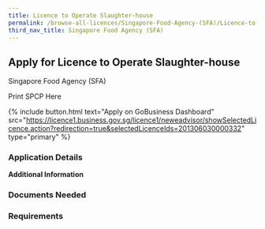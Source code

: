 ```yaml
---
title: Licence to Operate Slaughter-house
permalink: /browse-all-licences/Singapore-Food-Agency-(SFA)/Licence-to-Operate-Slaughter-house
third_nav_title: Singapore Food Agency (SFA)
---
```


## Apply for Licence to Operate Slaughter-house

Singapore Food Agency (SFA)

Print SPCP Here


{% include button.html text="Apply on GoBusiness Dashboard" src="https://licence1.business.gov.sg/licence1/neweadvisor/showSelectedLicence.action?redirection=true&selectedLicenceIds=201306030000332" type="primary" %}

### Application Details

**Additional Information**

### Documents Needed

### Requirements

